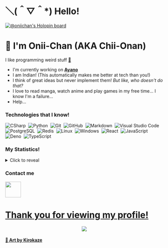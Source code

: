 # ＼(＾▽＾*) Hello!
[![@oniichan's Holopin board](https://holopin.io/api/user/board?user=oniichan)](https://holopin.io/@oniichan)

# 👋 I'm Onii-Chan (AKA Chii-Onan)

I like programming weird stuff [👀](https://www.youtube.com/watch?v=dQw4w9WgXcQ)

- I'm currently working on [**Ayano**](https://github.com/Ayano-Discord/Ayano)
- I am Indian! (This automatically makes me better at tech than you!)
- I think of great ideas but never implement them! *But like, who doesn't do that?*
- I love to read manga, watch anime and play games in my free time... I know I'm a failure...
- Help...

### Technologies that I know!

![CSharp](https://img.shields.io/badge/-CSharp-05122A?style=for-the-badge&logo=csharp)&nbsp;
![Python](https://img.shields.io/badge/-Python-05122A?style=for-the-badge&logo=python)&nbsp;
![Git](https://img.shields.io/badge/-Git-05122A?style=for-the-badge&logo=git)&nbsp;
![GitHub](https://img.shields.io/badge/-GitHub-05122A?style=for-the-badge&logo=github)&nbsp;
![Markdown](https://img.shields.io/badge/-Markdown-05122A?style=for-the-badge&logo=markdown)&nbsp;
![Visual Studio Code](https://img.shields.io/badge/-Visual%20Studio%20Code-05122A?style=for-the-badge&logo=visual-studio-code&logoColor=007ACC)&nbsp;
![PostgreSQL](https://img.shields.io/badge/-Postgresql-05122A?style=for-the-badge&logo=PostgreSQL)&nbsp;
![Redis](https://img.shields.io/badge/-Redis-05122A?style=for-the-badge&logo=Redis)&nbsp;
![Linux](https://img.shields.io/badge/-Linux-05122A?style=for-the-badge&logo=Linux)&nbsp;
![Windows](https://img.shields.io/badge/-Windows-05122A?style=for-the-badge&logo=Windows)&nbsp;
![React](https://img.shields.io/badge/-React-05122A?style=for-the-badge&logo=React)&nbsp;
![JavaScript](https://img.shields.io/badge/-JavaScript-05122A?style=for-the-badge&logo=JavaScript)&nbsp;
![Deno](https://img.shields.io/badge/-Deno-05122A?style=for-the-badge&logo=Deno)&nbsp;
![TypeScript](https://img.shields.io/badge/-TypeScript-05122A?style=for-the-badge&logo=TypeScript)&nbsp;

### My Statistics!

<details>
  <summary>Click to reveal</summary>
  <div>
    <br>
    <img src="https://github-readme-stats.vercel.app/api?username=Chii-Onan&show_icons=true&theme=radical&count_private=true&include_all_commits=true">
    <!--START_SECTION:waka-->

```text
From: 15 August 2021 - To: 16 November 2022

Total Time: 209 hrs 10 mins

Kotlin             98 hrs 25 mins  >>>>>>>>>>>>-------------   47.05 %
Python             32 hrs 58 mins  >>>>---------------------   15.77 %
Rust               20 hrs 4 mins   >>-----------------------   09.60 %
C#                 19 hrs 49 mins  >>-----------------------   09.48 %
TypeScript         5 hrs 27 mins   >------------------------   02.61 %
YAML               3 hrs 47 mins   -------------------------   01.82 %
```

<!--END_SECTION:waka-->
  </div>
</details>

### Contact me

<a href="https://discord.com/users/741291562687922329"><img height="50px" src="https://discord.com/assets/f9bb9c4af2b9c32a2c5ee0014661546d.png" />

# Thank you for viewing my profile!

<div align="center"><img src="https://64.media.tumblr.com/6d3b7d2b02f5a1beb74e0a83168e62bd/25be405c6e525ddd-6f/s1280x1920/bf25201f99365641cd6e269aa0b7fc4b81e0926f.gifv"></div>
  
[<div align="center"><img src="https://64.media.tumblr.com/75ee871c3c70501014511f527b342213/74bb6bc1ad2987d5-a1/s1280x1920/ae89e529ec10b97daff14c6aa3db56e663fbe416.gifv"></div>]: #

#### 🎨 Art by **[Kirokaze](https://kirokazepixel.tumblr.com/)**
